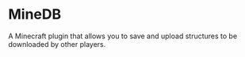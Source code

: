 # MineDB
A Minecraft plugin that allows you to save and upload structures to be downloaded by other players.
